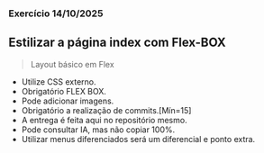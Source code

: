 ### Exercício 14/10/2025

## Estilizar a página index com Flex-BOX

> Layout básico em Flex

- Utilize CSS externo.
- Obrigatório FLEX BOX.
- Pode adicionar imagens.
- Obrigatório a realização de commits.[Mín=15]
- A entrega é feita aqui no repositório mesmo.
- Pode consultar IA, mas não copiar 100%.
- Utilizar menus diferenciados será um diferencial e ponto extra.
